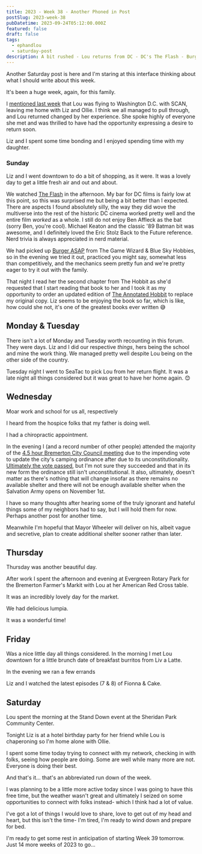 ```yaml
---
title: 2023 - Week 38 - Another Phoned in Post
postSlug: 2023-week-38
pubDatetime: 2023-09-24T05:12:00.000Z
featured: false
draft: false
tags:
  - ephandlou
  - saturday-post
description: A bit rushed - Lou returns from DC - DC's The Flash - Burger ASAP - The Hobbit - Bremerton City Council approves updated camping ordinance - another farmer's market - Lou & I had a brunch date - Lou attended local Stand Down event
---
```


Another Saturday post is here and I'm staring at this interface thinking about what I should write about this week.

It's been a huge week, again, for this family.

I [mentioned last week](/2023-week-37/) that Lou was flying to Washington D.C. with SCAN, leaving me home with Liz and Ollie. I think we all managed to pull through, and Lou returned changed by her experience. She spoke highly of everyone she met and was thrilled to have had the opportunity expressing a desire to return soon.

Liz and I spent some time bonding and I enjoyed spending time with my daughter.

### Sunday

Liz and I went downtown to do a bit of shopping, as it were. It was a lovely day to get a little fresh air and out and about.

We watched [The Flash](https://www.imdb.com/title/tt0439572/) in the afternoon. My bar for DC films is fairly low at this point, so this was surprised me but being a bit better than I expected. There are aspects I found absolutely silly, the way they did wove the multiverse into the rest of the historic DC cinema worked pretty well and the entire film _worked_ as a whole. I still do not enjoy Ben Affleck as the bat (sorry Ben, you're cool). Michael Keaton and the classic '89 Batman bit was awesome, and I definitely loved the Eric Stolz Back to the Future reference. Nerd trivia is always appreciated in nerd material.

We had picked up [Burger ASAP](https://boardgamegeek.com/boardgame/373778/burger-asap) from The Game Wizard & Blue Sky Hobbies, so in the evening we tried it out, practiced you might say, somewhat less than competitively, and the mechanics seem pretty fun and we're pretty eager to try it out with the family.

That night I read her the second chapter from The Hobbit as she'd requested that I start reading that book to her and I took it as my opportunity to order an updated edition of [The Annotated Hobbit](https://www.goodreads.com/book/show/823754.The_Annotated_Hobbit) to replace my original copy. Liz seems to be enjoying the book so far, which is like, how could she not, it's one of the greatest books ever written 😅

## Monday & Tuesday

There isn't a lot of Monday and Tuesday worth recounting in this forum. They were days. Liz and I did our respective _things_, hers being the school and mine the work thing. We managed pretty well despite Lou being on the other side of the country.

Tuesday night I went to SeaTac to pick Lou from her return flight. It was a late night all things considered but it was great to have her home again. 😊

## Wednesday

Moar work and school for us all, respectively

I heard from the hospice folks that my father is doing well.

I had a chiropractic appointment.

In the evening I (and a record number of other people) attended the majority of the [4.5 hour Bremerton City Council meeting](https://bremerton.vod.castus.tv/vod/?video=77ac5c1d-c7cd-4ffd-a68e-6f5215de5852) due to the impending vote to update the city's camping ordinance after due to its unconstitutionality. [Ultimately the vote passed](http://archive.today/2023.09.23-203913/https://www.kitsapsun.com/story/news/2023/09/22/unauthorized-camping-ordinance-passed-by-bremerton-city-council/70924797007/), but I'm not sure they succeeded and that in its new form the ordinance still isn't unconstitutional. It also, ultimately, doesn't matter as there's nothing that will change insofar as there remains no available shelter and there will not be enough available shelter when the Salvation Army opens on November 1st.

I have so many thoughts after hearing some of the truly ignorant and hateful things some of my neighbors had to say, but I will hold them for now. Perhaps another post for another time.

Meanwhile I'm hopeful that Mayor Wheeler will deliver on his, albeit vague and secretive, plan to create additional shelter sooner rather than later.

## Thursday

Thursday was another beautiful day.

After work I spent the afternoon and evening at Evergreen Rotary Park for the Bremerton Farmer's Markit with Lou at her American Red Cross table.

It was an incredibly lovely day for the market.

We had delicious lumpia.

It was a wonderful time!

## Friday

Was a nice little day all things considered. In the morning I met Lou downtown for a little brunch date of breakfast burritos from Liv a Latte.

In the evening we ran a few errands

Liz and I watched the latest episodes (7 & 8) of Fionna & Cake.

## Saturday

Lou spent the morning at the Stand Down event at the Sheridan Park Community Center.

Tonight Liz is at a hotel birthday party for her friend while Lou is chaperoning so I'm home alone with Ollie.

I spent some time today trying to connect with my network, checking in with folks, seeing how people are doing. Some are well while many more are not. Everyone is doing their best.

And that's it... that's an abbreviated run down of the week.

I was planning to be a little more active today since I was going to have this free time, but the weather wasn't great and ultimately I seized on some opportunities to connect with folks instead- which I think had a lot of value.

I've got a lot of things I would love to share, love to get out of my head and heart, but this isn't the time- I'm tired, I'm ready to wind down and prepare for bed.

I'm ready to get some rest in anticipation of starting Week 39 tomorrow. Just 14 more weeks of 2023 to go...
